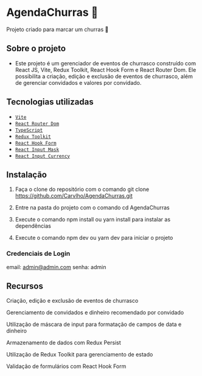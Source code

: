 # AgendaChurras 🍻

Projeto criado para marcar um churras 🍖

## Sobre o projeto

- Este projeto é um gerenciador de eventos de churrasco construído com React JS, Vite, Redux Toolkit, React Hook Form e React Router Dom. Ele possibilita a criação, edição e exclusão de eventos de churrasco, além de gerenciar convidados e valores por convidado.

## Tecnologias utilizadas

- [`Vite`](https://vitejs.dev)
- [`React Router Dom`](https://reactrouter.com/en/main)
- [`TypeScript`](https://www.typescriptlang.org)
- [`Redux Toolkit`](https://redux-toolkit.js.org)
- [`React Hook Form`](https://react-hook-form.com)
- [`React Input Mask`](https://github.com/sanniassin/react-input-mask)
- [`React Input Currency`](https://github.com/ElderLK/input-currency-react)

## Instalação

1. Faça o clone do repositório com o comando git clone https://github.com/Carvlho/AgendaChurras.git

2. Entre na pasta do projeto com o comando cd AgendaChurras

3. Execute o comando npm install ou yarn install para instalar as dependências

4. Execute o comando npm dev ou yarn dev para iniciar o projeto

### Credenciais de Login

email: admin@admin.com
senha: admin

## Recursos

Criação, edição e exclusão de eventos de churrasco

Gerenciamento de convidados e dinheiro recomendado por convidado

Utilização de máscara de input para formatação de campos de data e dinheiro

Armazenamento de dados com Redux Persist

Utilização de Redux Toolkit para gerenciamento de estado

Validação de formulários com React Hook Form
